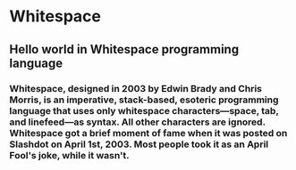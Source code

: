 # Whitespace
## Hello world in Whitespace programming language

### Whitespace, designed in 2003 by Edwin Brady and Chris Morris, is an imperative, stack-based, esoteric programming language that uses only whitespace characters—space, tab, and linefeed—as syntax. All other characters are ignored. Whitespace got a brief moment of fame when it was posted on Slashdot on April 1st, 2003. Most people took it as an April Fool's joke, while it wasn't.